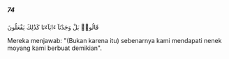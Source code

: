 ##### 74

<span class="ayah">قَالُوا۟ بَلْ وَجَدْنَآ ءَابَآءَنَا كَذَٰلِكَ يَفْعَلُونَ</span>

<span class="ayah_translation">Mereka menjawab: "(Bukan karena itu) sebenarnya kami mendapati nenek moyang kami berbuat demikian".</span>
